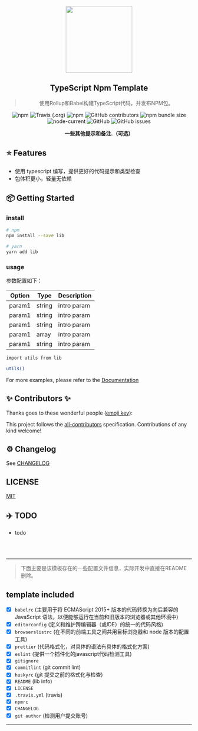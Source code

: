 
 <div align="center">
 <img align="center" width="180" src="https://raw.githubusercontent.com/andreasbm/readme/master/assets/logo-shadow.png" />
  <h2>TypeScript Npm Template</h2>
  <blockquote>使用Rollup和Babel构建TypeScript代码，并发布NPM包。</blockquote>
  <img alt="npm" src="https://img.shields.io/npm/dw/test">
  <img alt="Travis (.org)" src="https://img.shields.io/travis/rust-lang/rust">
  <img alt="npm" src="https://img.shields.io/npm/v/test">
  <img alt="GitHub contributors" src="https://img.shields.io/github/contributors/npm-template/js-npm-template">
  <img alt="npm bundle size" src="https://img.shields.io/bundlephobia/minzip/test">
  <img alt="node-current" src="https://img.shields.io/node/v/test">
  <img alt="GitHub" src="https://img.shields.io/github/license/npm-template/js-npm-template">
  <img alt="GitHub issues" src="https://img.shields.io/github/issues-raw/npm-template/js-npm-template">

<strong>一些其他提示和备注.（可选）</strong>
</div>


## ⭐️ Features

- 使用 typescript 编写，提供更好的代码提示和类型检查
- 包体积更小，轻量无依赖


## 📦 Getting Started

### install
```sh
# npm 
npm install --save lib

# yarn
yarn add lib
```

### usage

参数配置如下：

| Option | Type   | Description |
| ------ | ------ | ----------- |
| param1 | string | intro param |
| param1 | string | intro param |
| param1 | string | intro param |
| param1 | array  | intro param |
| param1 | string | intro param |



```sh
import utils from lib

utils()
```

For more examples, please refer to the [Documentation](https://github.com/npm-template/js-npm-template)



## ✨ Contributors ✨

Thanks goes to these wonderful people ([emoji key](https://allcontributors.org/docs/en/emoji-key)):

<!-- ALL-CONTRIBUTORS-LIST:START - Do not remove or modify this section -->
<!-- prettier-ignore-start -->
<!-- markdownlint-disable -->
<!-- markdownlint-restore -->
<!-- prettier-ignore-end -->
<!-- ALL-CONTRIBUTORS-LIST:END -->

This project follows the [all-contributors](https://github.com/all-contributors/all-contributors) specification. Contributions of any kind welcome!

## ⚙️ Changelog

See [CHANGELOG]()

## LICENSE

[MIT](./LICENSE)

## ✈️  TODO
* todo 


<br>
<br>

---
> 下面主要是该模板存在的一些配置文件信息，实际开发中直接在README删除。

## template included
- [x] `babelrc` (主要用于将 ECMAScript 2015+ 版本的代码转换为向后兼容的 JavaScript 语法，以便能够运行在当前和旧版本的浏览器或其他环境中)
- [x] `editorconfig` (定义和维护跨编辑器（或IDE）的统一的代码风格)
- [x] `browserslistrc`  (在不同的前端工具之间共用目标浏览器和 node 版本的配置工具)
- [x] `prettier` (代码格式化，对具体的语法有具体的格式化方案)
- [x] `eslint` (提供一个插件化的javascript代码检测工具)
- [x] `gitignore`
- [x] `commitlint` (git commit lint)
- [x] `huskyrc`  (git 提交之前的格式化与检查)
- [x] `README` (lib info)
- [x] `LICENSE`
- [x] `.travis.yml` (travis)
- [x] `npmrc`
- [x] `CHANGELOG`
- [x] `git author` (检测用户提交账号) 
---
